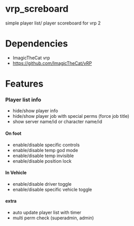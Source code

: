 # vrp_screboard

simple player list/ player scoreboard for vrp 2


# Dependencies

* ImagicTheCat vrp  
* https://github.com/ImagicTheCat/vRP

# Features

### Player list info
* hide/show player info
* hide/show player job with special perms (force job title)
* show server name/id or character name/id

#### On foot
* enable/disable specific controls
* enable/disable temp god mode
* enable/disable temp invisible
* enable/disable position lock

#### In Vehicle
* enable/disable driver toggle
* enable/disable specific vehicle toggle 

#### extra
* auto update player list with timer
* multi perm check (superadmin, admin)
